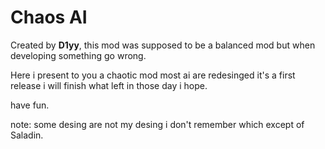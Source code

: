 # Chaos AI

Created by **D1yy**, this mod was supposed to be a balanced mod but when developing something go wrong.

Here i present to you a chaotic mod most ai are redesinged it's a first release i will finish what left in those day i hope.

have fun.

note: some desing are not my desing i don't remember which except of Saladin.
